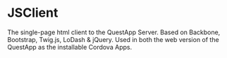 JSClient
========

The single-page html client to the QuestApp Server. Based on Backbone, Bootstrap, Twig.js, LoDash &amp; jQuery. Used in both the web version of the QuestApp as the installable Cordova Apps.
